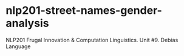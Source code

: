 # nlp201-street-names-gender-analysis
NLP201 Frugal Innovation &amp; Computation Linguistics. Unit #9. Debias Language
